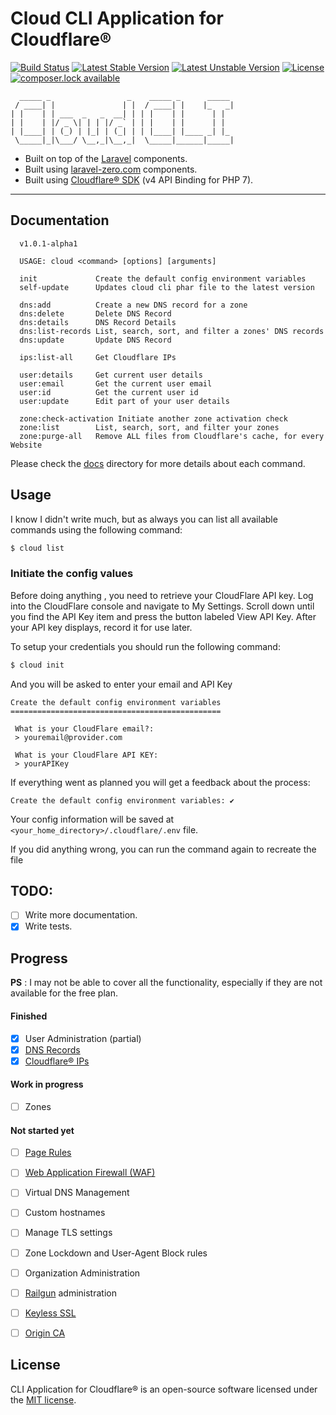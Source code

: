 # Cloud CLI Application for Cloudflare®

[![Build Status](https://secure.travis-ci.org/linuxjuggler/cloud-cli.svg)](http://travis-ci.org/linuxjuggler/cloud-cli)
[![Latest Stable Version](https://poser.pugx.org/zaherg/cloud-cli/v/stable)](https://packagist.org/packages/zaherg/cloud-cli)
[![Latest Unstable Version](https://poser.pugx.org/zaherg/cloud-cli/v/unstable)](https://packagist.org/packages/zaherg/cloud-cli)
[![License](https://poser.pugx.org/zaherg/cloud-cli/license)](https://packagist.org/packages/zaherg/cloud-cli)
[![composer.lock available](https://poser.pugx.org/zaherg/cloud-cli/composerlock)](https://packagist.org/packages/zaherg/cloud-cli)

```
  _____ _                 _    _____ _      _____ 
 / ____| |               | |  / ____| |    |_   _|
| |    | | ___  _   _  __| | | |    | |      | |  
| |    | |/ _ \| | | |/ _` | | |    | |      | |  
| |____| | (_) | |_| | (_| | | |____| |____ _| |_ 
 \_____|_|\___/ \__,_|\__,_|  \_____|______|_____|
```


- Built on top of the [Laravel](https://laravel.com) components.
- Built using [laravel-zero.com](https://laravel-zero.com) components.
- Built using [Cloudflare® SDK](https://github.com/cloudflare/cloudflare-php) (v4 API Binding for PHP 7).

------

## Documentation

```
  v1.0.1-alpha1

  USAGE: cloud <command> [options] [arguments]

  init             Create the default config environment variables
  self-update      Updates cloud cli phar file to the latest version

  dns:add          Create a new DNS record for a zone
  dns:delete       Delete DNS Record
  dns:details      DNS Record Details
  dns:list-records List, search, sort, and filter a zones' DNS records
  dns:update       Update DNS Record

  ips:list-all     Get Cloudflare IPs

  user:details     Get current user details
  user:email       Get the current user email
  user:id          Get the current user id
  user:update      Edit part of your user details

  zone:check-activation Initiate another zone activation check
  zone:list        List, search, sort, and filter your zones
  zone:purge-all   Remove ALL files from Cloudflare's cache, for every Website
```

Please check the [docs](./docs) directory for more details about each command.

## Usage

I know I didn't write much, but as always you can list all available commands using the following command:

```bash
$ cloud list
```

### Initiate the config values

Before doing anything , you need to retrieve your CloudFlare API key. Log into the CloudFlare console and navigate 
to My Settings. Scroll down until you find the API Key item and press the button labeled View API Key. 
After your API key displays, record it for use later.

To setup your credentials you should run the following command:

```bash
$ cloud init
``` 

And you will be asked to enter your email and API Key

```
Create the default config environment variables
===============================================

 What is your CloudFlare email?:
 > youremail@provider.com

 What is your CloudFlare API KEY:
 > yourAPIKey

```

If everything went as planned you will get a feedback about the process:

```
Create the default config environment variables: ✔
```

Your config information will be saved at `<your_home_directory>/.cloudflare/.env` file.

If you did anything wrong, you can run the command again to recreate the file


## TODO:

- [ ] Write more documentation.
- [x] Write tests.

## Progress 

__PS__ : I may not be able to cover all the functionality, especially if they are not available for the free plan.

#### Finished

- [x] User Administration (partial)
- [x] [DNS Records](https://www.cloudflare.com/dns/)
- [x] [Cloudflare® IPs](https://www.cloudflare.com/ips/)

#### Work in progress

- [ ] Zones

#### Not started yet

- [ ] [Page Rules](https://support.cloudflare.com/hc/en-us/articles/200168306-Is-there-a-tutorial-for-Page-Rules-)
- [ ] [Web Application Firewall (WAF)](https://www.cloudflare.com/waf/)
- [ ] Virtual DNS Management
- [ ] Custom hostnames
- [ ] Manage TLS settings
- [ ] Zone Lockdown and User-Agent Block rules
- [ ] Organization Administration
- [ ] [Railgun](https://www.cloudflare.com/railgun/) administration
- [ ] [Keyless SSL](https://blog.cloudflare.com/keyless-ssl-the-nitty-gritty-technical-details/)
- [ ] [Origin CA](https://blog.cloudflare.com/universal-ssl-encryption-all-the-way-to-the-origin-for-free/)

 
## License

CLI Application for Cloudflare® is an open-source software licensed under the [MIT license](LICENSE.md).
